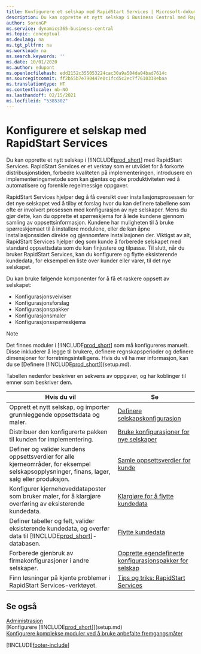 ```yaml
---
title: Konfigurere et selskap med RapidStart Services | Microsoft-dokumentasjon
description: Du kan opprette et nytt selskap i Business Central med RapidStart Services. RapidStart Services er et verktøy som er utviklet for å forkorte distribusjonstiden, forbedre kvaliteten på implementeringen, introdusere en implementeringsmetode som kan gjentas og øke produktiviteten ved å automatisere og forenkle regelmessige oppgaver.
author: SorenGP
ms.service: dynamics365-business-central
ms.topic: conceptual
ms.devlang: na
ms.tgt_pltfrm: na
ms.workload: na
ms.search.keywords: ''
ms.date: 10/01/2020
ms.author: edupont
ms.openlocfilehash: edd2152c355053224cac30a9a504da04bad7614c
ms.sourcegitcommit: ff2b55b7e790447e0c1fcd5c2ec7f7610338ebaa
ms.translationtype: HT
ms.contentlocale: nb-NO
ms.lasthandoff: 02/15/2021
ms.locfileid: "5385302"
---
```

# <a name="setting-up-a-company-with-rapidstart-services"></a>Konfigurere et selskap med RapidStart Services
Du kan opprette et nytt selskap i [!INCLUDE[prod_short](includes/prod_short.md)] med RapidStart Services. RapidStart Services er et verktøy som er utviklet for å forkorte distribusjonstiden, forbedre kvaliteten på implementeringen, introdusere en implementeringsmetode som kan gjentas og øke produktiviteten ved å automatisere og forenkle regelmessige oppgaver.  

RapidStart Services hjelper deg å få oversikt over installasjonsprosessen for det nye selskapet ved å tilby et forslag hvor du kan definere tabellene som ofte er involvert prosessen med konfigurasjon av nye selskaper. Mens du gjør dette, kan du opprette et spørreskjema for å lede kundene gjennom samling av oppsettsinformasjon. Kundene har muligheten til å bruke spørreskjemaet til å installere modulene, eller de kan åpne installasjonssiden direkte og gjennomføre installasjonen der. Viktigst av alt, RapidStart Services hjelper deg som kunde å forberede selskapet med standard oppsettsdata som du kan finjustere og tilpasse. Til slutt, når du bruker RapidStart Services, kan du konfigurere og flytte eksisterende kundedata, for eksempel en liste over kunder eller varer, til det nye selskapet.

Du kan bruke følgende komponenter for å få et raskere oppsett av selskapet:  

-   Konfigurasjonsveiviser  
-   Konfigurasjonsforslag  
-   Konfigurasjonspakker  
-   Konfigurasjonsmaler  
-   Konfigurasjonsspørreskjema  

> [!Note]  
>  Det finnes moduler i [!INCLUDE[prod_short](includes/prod_short.md)] som må konfigureres manuelt. Disse inkluderer å legge til brukere, definere regnskapsperioder og definere dimensjoner for forretningsintelligens. Hvis du vil ha mer informasjon, kan du se [Definere [!INCLUDE[prod_short](includes/prod_short.md)]](setup.md).

 Tabellen nedenfor beskriver en sekvens av oppgaver, og har koblinger til emner som beskriver dem.

|**Hvis du vil**|**Se**|  
|------------|-------------|  
|Opprett et nytt selskap, og importer grunnleggende oppsettsdata og maler.|[Definere selskapskonfigurasjon](admin-set-up-company-configuration.md)|  
|Distribuer den konfigurerte pakken til kunden for implementering.|[Bruke konfigurasjoner for nye selskaper](admin-apply-configuration-to-new-companies.md)|
|Definer og valider kundens oppsettsverdier for alle kjerneområder, for eksempel selskapsopplysninger, finans, lager, salg eller produksjon.|[Samle oppsettsverdier for kunde](admin-gather-customer-setup-values.md)|  
|Konfigurer kjernehoveddataposter som bruker maler, for å klargjøre overføring av eksisterende kundedata.|[Klargjøre for å flytte kundedata](admin-use-templates-to-prepare-customer-data-for-migration.md)|  
|Definer tabeller og felt, valider eksisterende kundedata, og overfør data til [!INCLUDE[prod_short](includes/prod_short.md)]-databasen.|[Flytte kundedata](admin-migrate-customer-data.md)|
|Forberede gjenbruk av firmakonfigurasjoner i andre selskaper.|[Opprette egendefinerte konfigurasjonspakker for selskap](admin-how-to-create-custom-company-configuration-packages.md)|
|Finn løsninger på kjente problemer i RapidStart Services-verktøyet.|[Tips og triks: RapidStart Services](admin-tips-and-tricks-rapidstart-services.md)|  

## <a name="see-also"></a>Se også  
[Administrasjon](admin-setup-and-administration.md)  
[Konfigurere [!INCLUDE[prod_short](includes/prod_short.md)]](setup.md)  
[Konfigurere komplekse moduler ved å bruke anbefalte fremgangsmåter](set-up-complex-application-areas-using-best-practices.md)   


[!INCLUDE[footer-include](includes/footer-banner.md)]
